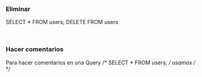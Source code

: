### Eliminar


SELECT * FROM users;
DELETE FROM users

</br>

### Hacer comentarios
Para hacer comentarios en una Query
/* SELECT * FROM users; */
usamos /*  */
